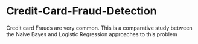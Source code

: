 # Credit-Card-Fraud-Detection
Credit card Frauds are very common. This is a comparative study between the Naive Bayes and Logistic Regression approaches to this problem
